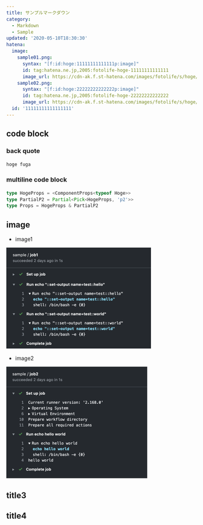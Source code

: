 ```yaml
---
title: サンプルマークダウン
category:
  - Markdown
  - Sample
updated: '2020-05-10T18:30:30'
hatena:
  image:
    sample01.png:
      syntax: "[f:id:hoge:11111111111111p:image]"
      id: tag:hatena.ne.jp,2005:fotolife-hoge-11111111111111
      image_url: https://cdn-ak.f.st-hatena.com/images/fotolife/s/hoge/20200509/20200509150000.png
    sample02.png:
      syntax: "[f:id:hoge:22222222222222p:image]"
      id: tag:hatena.ne.jp,2005:fotolife-hoge-22222222222222
      image_url: https://cdn-ak.f.st-hatena.com/images/fotolife/s/hoge/20200509/20200509150001.png
  id: '11111111111111111'
---
```


## code block
### back quote

`hoge fuga`

### multiline code block

```typescript
type HogeProps = <ComponentProps<typeof Hoge>>
type PartialP2 = Partial<Pick<HogeProps, 'p2'>>
type Props = HogeProps & PartialP2
```

## image

- image1

![alt](sample01.png)

- image2

![alt](sample02.png)


## title3

## title4


